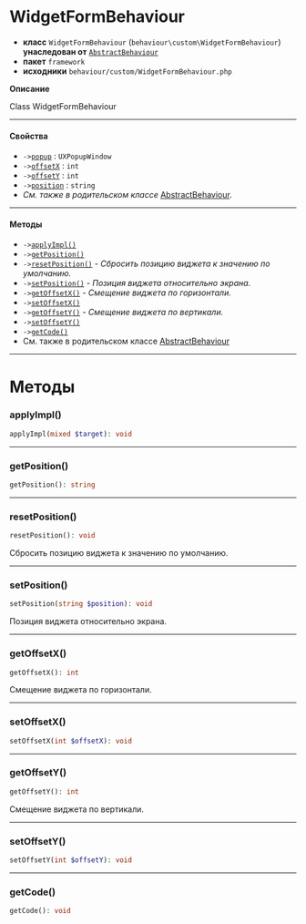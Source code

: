 # WidgetFormBehaviour

- **класс** `WidgetFormBehaviour` (`behaviour\custom\WidgetFormBehaviour`) **унаследован от** [`AbstractBehaviour`](https://github.com/jphp-compiler/develnext/blob/master/dn-app-framework/api-docs/classes/php/gui/framework/behaviour/custom/AbstractBehaviour.ru.md)
- **пакет** `framework`
- **исходники** `behaviour/custom/WidgetFormBehaviour.php`

**Описание**

Class WidgetFormBehaviour

---

#### Свойства

- `->`[`popup`](#prop-popup) : `UXPopupWindow`
- `->`[`offsetX`](#prop-offsetx) : `int`
- `->`[`offsetY`](#prop-offsety) : `int`
- `->`[`position`](#prop-position) : `string`
- *См. также в родительском классе* [AbstractBehaviour](https://github.com/jphp-compiler/develnext/blob/master/dn-app-framework/api-docs/classes/php/gui/framework/behaviour/custom/AbstractBehaviour.ru.md).

---

#### Методы

- `->`[`applyImpl()`](#method-applyimpl)
- `->`[`getPosition()`](#method-getposition)
- `->`[`resetPosition()`](#method-resetposition) - _Сбросить позицию виджета к значению по умолчанию._
- `->`[`setPosition()`](#method-setposition) - _Позиция виджета относительно экрана._
- `->`[`getOffsetX()`](#method-getoffsetx) - _Смещение виджета по горизонтали._
- `->`[`setOffsetX()`](#method-setoffsetx)
- `->`[`getOffsetY()`](#method-getoffsety) - _Смещение виджета по вертикали._
- `->`[`setOffsetY()`](#method-setoffsety)
- `->`[`getCode()`](#method-getcode)
- См. также в родительском классе [AbstractBehaviour](https://github.com/jphp-compiler/develnext/blob/master/dn-app-framework/api-docs/classes/php/gui/framework/behaviour/custom/AbstractBehaviour.ru.md)

---
# Методы

<a name="method-applyimpl"></a>

### applyImpl()
```php
applyImpl(mixed $target): void
```

---

<a name="method-getposition"></a>

### getPosition()
```php
getPosition(): string
```

---

<a name="method-resetposition"></a>

### resetPosition()
```php
resetPosition(): void
```
Сбросить позицию виджета к значению по умолчанию.

---

<a name="method-setposition"></a>

### setPosition()
```php
setPosition(string $position): void
```
Позиция виджета относительно экрана.

---

<a name="method-getoffsetx"></a>

### getOffsetX()
```php
getOffsetX(): int
```
Смещение виджета по горизонтали.

---

<a name="method-setoffsetx"></a>

### setOffsetX()
```php
setOffsetX(int $offsetX): void
```

---

<a name="method-getoffsety"></a>

### getOffsetY()
```php
getOffsetY(): int
```
Смещение виджета по вертикали.

---

<a name="method-setoffsety"></a>

### setOffsetY()
```php
setOffsetY(int $offsetY): void
```

---

<a name="method-getcode"></a>

### getCode()
```php
getCode(): void
```